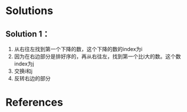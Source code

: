 # Solutions

## Solution 1：
1. 从右往左找到第一个下降的数，这个下降的数的index为i
2. 因为在右边部分是排好序的，再从右往左，找到第一个比i大的数。这个数index为j
3. 交换i和j
4. 反转右边的部分
   
# References
